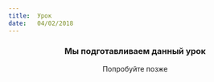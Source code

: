 ```yaml
---
title:  Урок
date:   04/02/2018
---
```


### <center>Мы подготавливаем данный урок</center>
<center>Попробуйте позже</center>